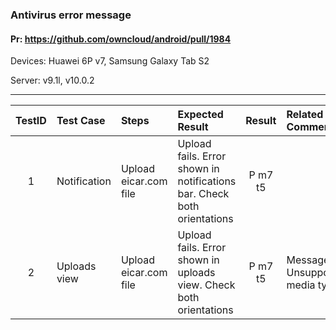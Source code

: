 ###  Antivirus error message 

#### Pr: https://github.com/owncloud/android/pull/1984 

Devices: Huawei 6P v7, Samsung Galaxy Tab S2

Server: v9.1l, v10.0.2


---

 
| TestID | Test Case | Steps | Expected Result | Result | Related Comment |
| :----: | :-------- | :---- | :-------------- | :----: | :------ |
| 1 | Notification | Upload eicar.com file | Upload fails. Error shown in notifications bar. Check both orientations  | P m7 t5|  |
| 2 | Uploads view | Upload eicar.com file | Upload fails. Error shown in uploads view. Check both orientations  | P m7 t5 | Message: Unsupported media type |